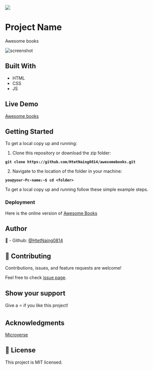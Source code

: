 ![](https://img.shields.io/badge/Microverse-blueviolet)
# Project Name
Awesome books

![screenshot](./AwesomeBooks.png)
## Built With
- HTML
- CSS
- JS
## Live Demo

[Awesome books](https://htetnaing0814.github.io/AwesomeBooks/)

## Getting Started

To get a local copy up and running:

1. Clone this repository or download the zip folder:

**``git clone https://github.com/HtetNaing0814/awesomebooks.git``**

2. Navigate to the location of the folder in your machine:

**``you@your-Pc-name:~$ cd <folder>``**

To get a local copy up and running follow these simple example steps.

### Deployment

Here is the online version of [Awesome Books](https://htetnaing0814.github.io/AwesomeBooks/)

## Author
👤 - Github: [@HtetNaing0814](https://github.com/HtetNaing0814)

## 🤝 Contributing
Contributions, issues, and feature requests are welcome!

Feel free to check [issue page](https://github.com/HtetNaing0814/AwesomeBooks/issues).

## Show your support
Give a ⭐️ if you like this project!

## Acknowledgments
[Microverse](https://bit.ly/MicroverseTN)

## 📝 License
This project is MIT licensed.
